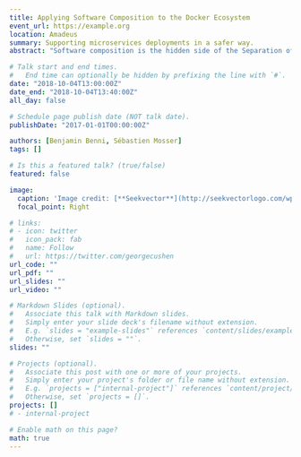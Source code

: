 ```yaml
---
title: Applying Software Composition to the Docker Ecosystem
event_url: https://example.org
location: Amadeus 
summary: Supporting microservices deployments in a safer way.
abstract: "Software composition is the hidden side of the Separation of concerns coin, as keeping things separated means at some point to support their composition. In this talk, we’ll give a short overview of software composition “in the wild”, and then describe our recent contribution on the Docker Ecosystem. In this context, considering the “FROM” instruction as a composition operator, we leveraged classical linters to a new level of checking, leading to the identification of new issues (e.g., docker guideline violations) in several docker images. We will show how a simple formal model can be applied to very concrete artefacts, supporting the safe deployment of micro-services."

# Talk start and end times.
#   End time can optionally be hidden by prefixing the line with `#`.
date: "2018-10-04T13:00:00Z"
date_end: "2018-10-04T13:40:00Z"
all_day: false

# Schedule page publish date (NOT talk date).
publishDate: "2017-01-01T00:00:00Z"

authors: [Benjamin Benni, Sébastien Mosser]
tags: []

# Is this a featured talk? (true/false)
featured: false

image:
  caption: 'Image credit: [**Seekvector**](http://seekvectorlogo.com/wp-content/uploads/2017/12/amadeus-vector-logo.png)'
  focal_point: Right

# links:
# - icon: twitter
#   icon_pack: fab
#   name: Follow
#   url: https://twitter.com/georgecushen
url_code: ""
url_pdf: ""
url_slides: ""
url_video: ""

# Markdown Slides (optional).
#   Associate this talk with Markdown slides.
#   Simply enter your slide deck's filename without extension.
#   E.g. `slides = "example-slides"` references `content/slides/example-slides.md`.
#   Otherwise, set `slides = ""`.
slides: ""

# Projects (optional).
#   Associate this post with one or more of your projects.
#   Simply enter your project's folder or file name without extension.
#   E.g. `projects = ["internal-project"]` references `content/project/deep-learning/index.md`.
#   Otherwise, set `projects = []`.
projects: []
# - internal-project

# Enable math on this page?
math: true
---
```

<!-- 
{{% alert note %}}
Click on the **Slides** button above to view the built-in slides feature.
{{% /alert %}}

Slides can be added in a few ways:

- **Create** slides using Academic's [*Slides*](https://sourcethemes.com/academic/docs/managing-content/#create-slides) feature and link using `slides` parameter in the front matter of the talk file
- **Upload** an existing slide deck to `static/` and link using `url_slides` parameter in the front matter of the talk file
- **Embed** your slides (e.g. Google Slides) or presentation video on this page using [shortcodes](https://sourcethemes.com/academic/docs/writing-markdown-latex/).

Further talk details can easily be added to this page using *Markdown* and $\rm \LaTeX$ math code. -->
